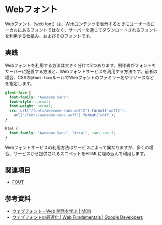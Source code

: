 # Webフォント

Webフォント（web font）は、Webコンテンツを表示するときにユーザーのローカルにあるフォントではなく、サーバーを通じてダウンロードされるフォントを利用する仕組み、およびそのフォントです。

## 実践

Webフォントを利用する方法は大きく分けて2つあります。制作者がフォントをサーバーに配置する方法と、Webフォントサービスを利用する方法です。前者の場合、CSSの`@font-face`ルールでWebフォントのファミリー名やリソースなどを指定します。

```css
@font-face {
  font-family: "Awesome Sans";
  font-style: normal;
  font-weight: normal;
  src: url("/fonts/awesome-sans.woff2") format('woff2'),
    url("/fonts/awesome-sans.woff") format('woff');
}

html {
  font-family: "Awesome Sans", "Arial", sans-serif;
}
```

Webフォントサービスの利用方法はサービスによって異なりますが、多くの場合、サービスから提供されるスニペットをHTMLに埋め込んで利用します。

## 関連項目

- [FOUT](./fout.md)

## 参考資料

- [ウェブフォント - Web 開発を学ぶ | MDN](https://developer.mozilla.org/ja/docs/Learn/CSS/Styling_text/%E3%82%A6%E3%82%A7%E3%83%96%E3%83%95%E3%82%A9%E3%83%B3%E3%83%88)
- [ウェブフォントの最適化 | Web Fundamentals | Google Developers](https://developers.google.com/web/fundamentals/performance/optimizing-content-efficiency/webfont-optimization?hl=ja)
